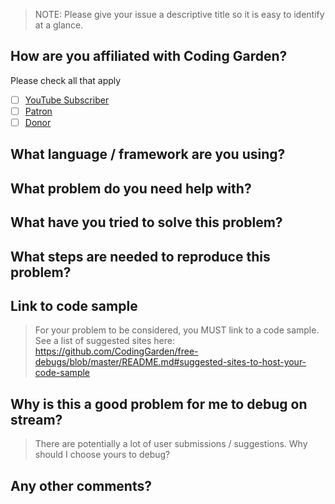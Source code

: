>NOTE: Please give your issue a descriptive title so it is easy to identify at a glance.

## How are you affiliated with Coding Garden?

Please check all that apply

* [ ] [YouTube Subscriber](https://www.youtube.com/codinggardenwithcj?sub_confirmation=1)
* [ ] [Patron](https://www.patreon.com/CodingGardenWithCJ)
* [ ] [Donor](https://streamlabs.com/CodingGardenWithCJ)

## What language / framework are you using?


## What problem do you need help with?


## What have you tried to solve this problem?


## What steps are needed to reproduce this problem?


## Link to code sample

> For your problem to be considered, you MUST link to a code sample.
> See a list of suggested sites here: https://github.com/CodingGarden/free-debugs/blob/master/README.md#suggested-sites-to-host-your-code-sample

## Why is this a good problem for me to debug on stream?

> There are potentially a lot of user submissions / suggestions. Why should I choose yours to debug?

## Any other comments?
